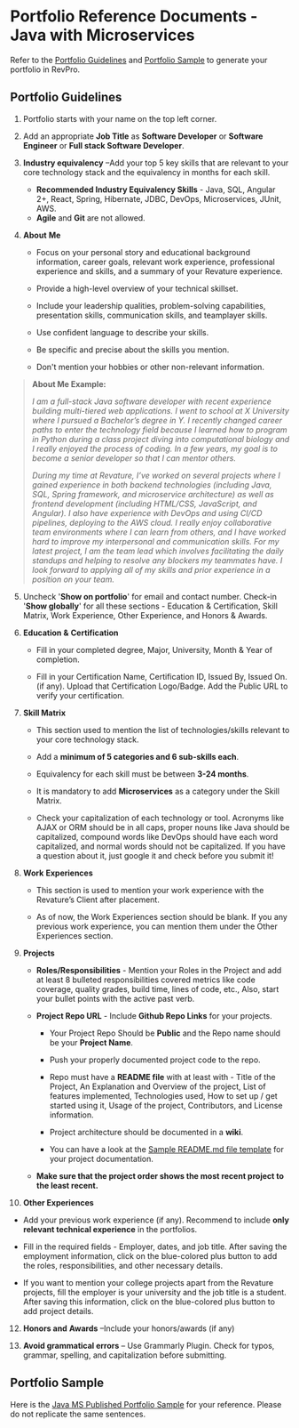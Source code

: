 # Portfolio Reference Documents - Java with Microservices

Refer to the [Portfolio Guidelines](./javams-guidelines.md#portfolio-guidelines) and [Portfolio Sample](./javams-guidelines.md#portfolio-sample) to generate your portfolio in RevPro.

## Portfolio Guidelines

1.  Portfolio starts with your name on the top left corner.
    
2.  Add an appropriate **Job Title** as **Software Developer** or **Software Engineer** or **Full stack Software Developer**.
    
3.  **Industry equivalency** –Add your top 5 key skills that are relevant to your core technology stack and the equivalency in months for each skill.
	-  **Recommended Industry Equivalency Skills** - Java, SQL, Angular 2+, React, Spring, Hibernate, JDBC, DevOps, Microservices, JUnit, AWS.
	- **Agile** and **Git** are not allowed.
    
5.  **About** **Me**
    
    -   Focus on your personal story and educational background information, career goals, relevant work experience, professional experience and skills, and a summary of your Revature experience.
        
    -   Provide a high-level overview of your technical skillset.
        
    -   Include your leadership qualities, problem-solving capabilities, presentation skills, communication skills, and teamplayer skills.
        
    -   Use confident language to describe your skills.
        
    -   Be specific and precise about the skills you mention.
        
    -   Don't mention your hobbies or other non-relevant information.
        

> **About Me Example:**
> 
> _I am a full-stack Java software developer with recent experience building multi-tiered web applications. I went to school at X
> University where I pursued a Bachelor’s degree in Y. I recently
> changed career paths to enter the technology field because I learned
> how to program in Python during a class project diving into
> computational biology and I really enjoyed the process of coding. In a
> few years, my goal is to become a senior developer so that I can
> mentor others._
> 
> _During my time at Revature, I’ve worked on several projects where I gained experience in both backend technologies (including Java, SQL,
> Spring framework, and microservice architecture) as well as frontend
> development (including HTML/CSS, JavaScript, and Angular). I also have
> experience with DevOps and using CI/CD pipelines, deploying to the AWS
> cloud. I really enjoy collaborative team environments where I can
> learn from others, and I have worked hard to improve my interpersonal
> and communication skills. For my latest project, I am the team lead
> which involves facilitating the daily standups and helping to resolve
> any blockers my teammates have. I look forward to applying all of my
> skills and prior experience in a position on your team._
5.  Uncheck '**Show on portfolio**' for email and contact number. Check-in '**Show globally**' for all these sections - Education & Certification, Skill Matrix, Work Experience, Other Experience, and Honors & Awards.
    
6.  **Education &** **Certification**
    
    -   Fill in your completed degree, Major, University, Month & Year of completion.
        
    -   Fill in your Certification Name, Certification ID, Issued By, Issued On.(if any). Upload that Certification Logo/Badge. Add the Public URL to verify your certification.
        
7.  **Skill Matrix**
    
    -   This section used to mention the list of technologies/skills relevant to your core technology stack.
        
    -   Add a **minimum of 5 categories and 6 sub-skills each**.
        
    -   Equivalency for each skill must be between **3-24 months**.
        
    -   It is mandatory to add **Microservices** as a category under the Skill Matrix.
       
    -   Check your capitalization of each technology or tool. Acronyms like AJAX or ORM should be in all caps, proper nouns like Java should be capitalized, compound words like DevOps should have each word capitalized, and normal words should not be capitalized. If you have a question about it, just google it and check before you submit it!
        
8.  **Work** **Experiences**
    
    -   This section is used to mention your work experience with the Revature’s Client after placement.
        
    -   As of now, the Work Experiences section should be blank. If you any previous work experience, you can mention them under the Other Experiences section.
        
9.  **Projects**
    
    -   **Roles/Responsibilities** - Mention your Roles in the Project and add at least 8 bulleted responsibilities covered metrics like code coverage, quality grades, build time, lines of code, etc., Also, start your bullet points with the active past verb.
        
    -   **Project Repo URL** - Include **Github Repo Links** for your projects.
        
        -   Your Project Repo Should be **Public** and the Repo name should be your **Project Name**.
            
        -   Push your properly documented project code to the repo.
            
        -   Repo must have a **README file** with at least with - Title of the Project, An Explanation and Overview of the project, List of features implemented, Technologies used, How to set up / get started using it, Usage of the project, Contributors, and License information.
            
        -   Project architecture should be documented in a **wiki**.
            
        -   You can have a look at the  [Sample README.md file template](https://www.google.com/url?q=https%3A%2F%2Fgithub.com%2FPorkodiVenkatesh%2FPROJECT-NAME&sa=D&sntz=1&usg=AFQjCNFHkCy7oSKxn_nzSQVOx5YAqOqPDw) for your project documentation.
            
    -   **Make sure that the project order shows the most recent project to the least recent.**
        
10.  **Other Experiences**

  -   Add your previous work experience (if any). Recommend to include **only relevant technical experience** in the portfolios.
        
  -   Fill in the required fields - Employer, dates, and job title. After saving the employment information, click on the blue-colored plus button to add the roles, responsibilities, and other necessary details.
        
  -   If you want to mention your college projects apart from the Revature projects, fill the employer is your university and the job title is a student. After saving this information, click on the blue-colored plus button to add project details.
    
        

12.  **Honors and** **Awards** –Include your honors/awards (if any)
    
13.  **Avoid grammatical errors** – Use Grammarly Plugin. Check for typos, grammar, spelling, and capitalization before submitting.

## Portfolio Sample 

Here is the [Java MS Published Portfolio Sample](https://app.revature.com/profile/cassiecolvin/47fbe5641ea2d79f785635d2eb86b780) for your reference. Please do not replicate the same sentences.
